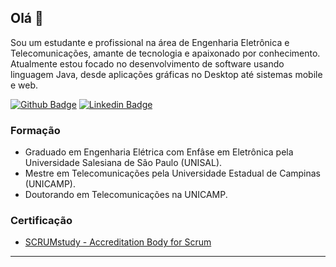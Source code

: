 ## Olá 👋

Sou um estudante e profissional na área de Engenharia Eletrônica e Telecomunicações, amante de tecnologia e apaixonado por conhecimento.
Atualmente estou focado no desenvolvimento de software usando linguagem Java, desde aplicações gráficas no Desktop até sistemas mobile e web.

[![Github Badge](https://img.shields.io/badge/-Github-000?style=flat-square&logo=Github&logoColor=white&link=https://github.com/lucaslui)](https://github.com/lucaslui)
[![Linkedin Badge](https://img.shields.io/badge/-LinkedIn-blue?style=flat-square&logo=Linkedin&logoColor=white&link=https://www.linkedin.com/in/lucas-lui-motta-eng/)](https://www.linkedin.com/in/lucas-lui-motta-eng/)

### Formação
- Graduado em Engenharia Elétrica com Enfâse em Eletrônica pela Universidade Salesiana de São Paulo (UNISAL).
- Mestre em Telecomunicações pela Universidade Estadual de Campinas (UNICAMP).
- Doutorando em Telecomunicações na UNICAMP.

### Certificação
- [SCRUMstudy - Accreditation Body for Scrum
](http://81cd1176253f3f59d435-ac22991740ab4ff17e21daf2ed577041.r77.cf1.rackcdn.com/Certificates/ScrumFundamentalsCertified-LUCASLUI-736282.pdf)

---
